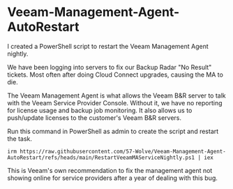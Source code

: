 # Veeam-Management-Agent-AutoRestart

I created a PowerShell script to restart the Veeam Management Agent nightly.

We have been logging into servers to fix our Backup Radar "No Result" tickets. Most often after doing Cloud Connect upgrades, causing the MA to die.

The Veeam Management Agent is what allows the Veeam B&R server to talk with the Veeam Service Provider Console. Without it, we have no reporting for license usage and backup job monitoring. It also allows us to push/update licenses to the customer's Veeam B&R servers.

Run this command in PowerShell as admin to create the script and restart the task.

`irm https://raw.githubusercontent.com/57-Wolve/Veeam-Management-Agent-AutoRestart/refs/heads/main/RestartVeeamMAServiceNightly.ps1 | iex`

This is Veeam's own recommendation to fix the management agent not showing online for service providers after a year of dealing with this bug.
